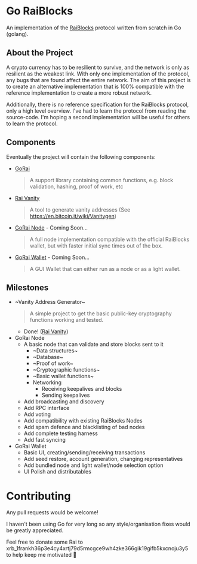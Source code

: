 Go RaiBlocks
============

An implementation of the [RaiBlocks](http://raiblocks.net/) protocol written from scratch in Go (golang).

About the Project
-----------------

A crypto currency has to be resilient to survive, and the network is only as resilient as the weakest link. With only one implementation of the protocol, any bugs that are found affect the entire network. The aim of this project is to create an alternative implementation that is 100% compatible with the reference implementation to create a more robust network.

Additionally, there is no reference specification for the RaiBlocks protocol, only a high level overview. I've had to learn the protocol from reading the source-code. I'm hoping a second implementation will be useful for others to learn the protocol.

Components
----------

Eventually the project will contain the following components:

 * [GoRai](https://github.com/frankh/rai)
    > A support library containing common functions, e.g. block validation, hashing, proof of work, etc
 * [Rai Vanity](https://github.com/frankh/rai-vanity)
    > A tool to generate vanity addresses (See https://en.bitcoin.it/wiki/Vanitygen)
 * [GoRai Node](#) - Coming Soon...
    > A full node implementation compatible with the official RaiBlocks wallet, but with faster initial sync times out of the box.
 * [GoRai Wallet](#) - Coming Soon...
    > A GUI Wallet that can either run as a node or as a light wallet.

Milestones
----------

  * ~Vanity Address Generator~
    > A simple project to get the basic public-key cryptography functions working and tested.
    - Done! ([Rai Vanity](https://github.com/frankh/rai-vanity))
  * GoRai Node
    * A basic node that can validate and store blocks sent to it
        * ~Data structures~
        * ~Database~
        * ~Proof of work~
        * ~Cryptographic functions~
        * ~Basic wallet functions~
        * Networking
            * Receiving keepalives and blocks
            * Sending keepalives
    * Add broadcasting and discovery
    * Add RPC interface
    * Add voting
    * Add compatibility with existing RaiBlocks Nodes
    * Add spam defence and blacklisting of bad nodes
    * Add complete testing harness
    * Add fast syncing
  * GoRai Wallet
    * Basic UI, creating/sending/receiving transactions
    * Add seed restore, account generation, changing representatives
    * Add bundled node and light wallet/node selection option
    * UI Polish and distributables

Contributing
============

Any pull requests would be welcome!

I haven't been using Go for very long so any style/organisation fixes would be greatly appreciated.

Feel free to donate some Rai to xrb_1frankh36p3e4cy4xrtj79d5rmcgce9wh4zke366gik19gifb5kxcnoju3y5 to help keep me motivated :beers:

